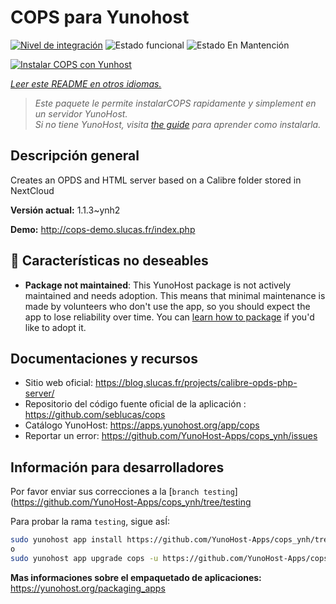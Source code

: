 <!--
Este archivo README esta generado automaticamente<https://github.com/YunoHost/apps/tree/master/tools/readme_generator>
No se debe editar a mano.
-->

# COPS para Yunohost

[![Nivel de integración](https://dash.yunohost.org/integration/cops.svg)](https://dash.yunohost.org/appci/app/cops) ![Estado funcional](https://ci-apps.yunohost.org/ci/badges/cops.status.svg) ![Estado En Mantención](https://ci-apps.yunohost.org/ci/badges/cops.maintain.svg)

[![Instalar COPS con Yunhost](https://install-app.yunohost.org/install-with-yunohost.svg)](https://install-app.yunohost.org/?app=cops)

*[Leer este README en otros idiomas.](./ALL_README.md)*

> *Este paquete le permite instalarCOPS rapidamente y simplement en un servidor YunoHost.*  
> *Si no tiene YunoHost, visita [the guide](https://yunohost.org/install) para aprender como instalarla.*

## Descripción general

Creates an OPDS and HTML server based on a Calibre folder stored in NextCloud


**Versión actual:** 1.1.3~ynh2

**Demo:** <http://cops-demo.slucas.fr/index.php>
## :red_circle: Características no deseables

- **Package not maintained**: This YunoHost package is not actively maintained and needs adoption. This means that minimal maintenance is made by volunteers who don't use the app, so you should expect the app to lose reliability over time. You can [learn how to package](https://yunohost.org/packaging_apps_intro) if you'd like to adopt it.

## Documentaciones y recursos

- Sitio web oficial: <https://blog.slucas.fr/projects/calibre-opds-php-server/>
- Repositorio del código fuente oficial de la aplicación : <https://github.com/seblucas/cops>
- Catálogo YunoHost: <https://apps.yunohost.org/app/cops>
- Reportar un error: <https://github.com/YunoHost-Apps/cops_ynh/issues>

## Información para desarrolladores

Por favor enviar sus correcciones a la [`branch testing`](https://github.com/YunoHost-Apps/cops_ynh/tree/testing

Para probar la rama `testing`, sigue asÍ:

```bash
sudo yunohost app install https://github.com/YunoHost-Apps/cops_ynh/tree/testing --debug
o
sudo yunohost app upgrade cops -u https://github.com/YunoHost-Apps/cops_ynh/tree/testing --debug
```

**Mas informaciones sobre el empaquetado de aplicaciones:** <https://yunohost.org/packaging_apps>

